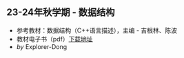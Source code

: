 ## 23-24年秋学期 - 数据结构
- 参考教材：数据结构（C++语言描述），主编 - 吉根林、陈波
- 教材电子书（pdf）[下载地址](https://explorer-dong.lanzoum.com/inOvg1fm7b4b)
- $by$ Explorer-Dong